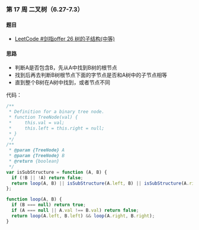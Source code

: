 ### 第 17 周 二叉树（6.27-7.3）

#### 题目

- [LeetCode #剑指offer 26 树的子结构(中等)](https://leetcode.cn/problems/shu-de-zi-jie-gou-lcof/)

#### 思路

- 判断A是否包含B，先从A中找到B树的根节点
- 找到后再去判断B树根节点下面的字节点是否和A树中的子节点相等
- 直到整个B树在A树中找到，或者节点不同

代码：
```javascript
/**
 * Definition for a binary tree node.
 * function TreeNode(val) {
 *     this.val = val;
 *     this.left = this.right = null;
 * }
 */
/**
 * @param {TreeNode} A
 * @param {TreeNode} B
 * @return {boolean}
 */
var isSubStructure = function (A, B) {
  if (!B || !A) return false;
  return loop(A, B) || isSubStructure(A.left, B) || isSubStructure(A.right, B);
};

function loop(A, B) {
  if (B === null) return true;
  if (A === null || A.val !== B.val) return false;
  return loop(A.left, B.left) && loop(A.right, B.right);
}

```
